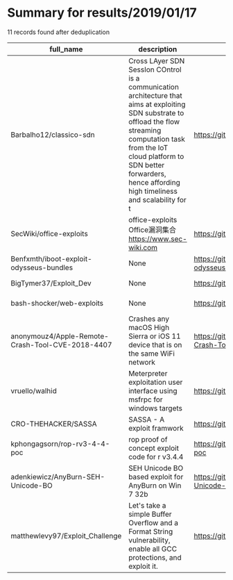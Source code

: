 
# Summary for results/2019/01/17
    
11 records found after deduplication

| full_name | description | html_url | matched_list | matched_count | pushed_at | size | stargazers_count | language | forks_count |
|--------------------------------------------------|------------------------------------------------------------------------------------------------------------------------------------------------------------------------------------------------------------------------------------------------------------------|---------------------------------------------------------------------|----------------|-----------------|---------------------------|--------|--------------------|------------|---------------|
| Barbalho12/classico-sdn | Cross LAyer SDN SessIon COntrol is a communication architecture that aims at exploiting SDN substrate to offload the flow streaming computation task from the IoT cloud platform to SDN better forwarders, hence affording high timeliness and scalability for t | https://github.com/Barbalho12/classico-sdn | ['exploit'] | 1 | 2019-01-17 14:26:15+00:00 | 72325 | 1 | Java | 2 |
| SecWiki/office-exploits | office-exploits Office漏洞集合 https://www.sec-wiki.com | https://github.com/SecWiki/office-exploits | ['exploit'] | 1 | 2019-01-17 06:39:39+00:00 | 54 | 390 | Python | 173 |
| Benfxmth/iboot-exploit-odysseus-bundles | None | https://github.com/Benfxmth/iboot-exploit-odysseus-bundles | ['exploit'] | 1 | 2019-01-17 15:32:42+00:00 | 465088 | 9 | | 6 |
| BigTymer37/Exploit_Dev | None | https://github.com/BigTymer37/Exploit_Dev | ['exploit'] | 1 | 2019-01-17 02:36:52+00:00 | 70 | 1 | Python | 1 |
| bash-shocker/web-exploits | None | https://github.com/bash-shocker/web-exploits | ['exploit'] | 1 | 2019-01-17 08:14:28+00:00 | 3919 | 0 | Python | 0 |
| anonymouz4/Apple-Remote-Crash-Tool-CVE-2018-4407 | Crashes any macOS High Sierra or iOS 11 device that is on the same WiFi network | https://github.com/anonymouz4/Apple-Remote-Crash-Tool-CVE-2018-4407 | ['cve-2'] | 1 | 2019-01-17 18:55:25+00:00 | 4876 | 4 | nan | 4 |
| vruello/walhid | Meterpreter exploitation user interface using msfrpc for windows targets | https://github.com/vruello/walhid | ['exploit'] | 1 | 2019-01-17 16:02:10+00:00 | 3766 | 0 | CSS | 0 |
| CRO-THEHACKER/SASSA | SASSA - A exploit framwork | https://github.com/CRO-THEHACKER/SASSA | ['exploit'] | 1 | 2019-01-17 01:58:06+00:00 | 19 | 1 | Python | 4 |
| kphongagsorn/rop-rv3-4-4-poc | rop proof of concept exploit code for r v3.4.4 | https://github.com/kphongagsorn/rop-rv3-4-4-poc | ['exploit'] | 1 | 2019-01-17 02:31:18+00:00 | 8 | 1 | Python | 0 |
| adenkiewicz/AnyBurn-SEH-Unicode-BO | SEH Unicode BO based exploit for AnyBurn on Win 7 32b | https://github.com/adenkiewicz/AnyBurn-SEH-Unicode-BO | ['exploit'] | 1 | 2019-01-17 17:48:45+00:00 | 9 | 0 | Python | 0 |
| matthewlevy97/Exploit_Challenge | Let's take a simple Buffer Overflow and a Format String vulnerability, enable all GCC protections, and exploit it. | https://github.com/matthewlevy97/Exploit_Challenge | ['exploit'] | 1 | 2019-01-17 00:15:27+00:00 | 12 | 0 | Python | 0 |
